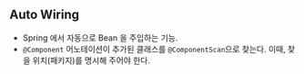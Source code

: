 ## Auto Wiring

- Spring 에서 자동으로 Bean 을 주입하는 기능.
- `@Component` 어노테이션이 추가된 클래스를 `@ComponentScan`으로 찾는다. 이때, 찾을 위치(패키지)를 명시해 주어야 한다.